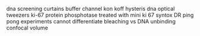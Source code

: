 dna screening curtains
buffer channel
kon koff
hysteris
dna optical tweezers
ki-67 protein
phosphotase treated with mini ki 67
syntox DR
ping pong experiments
cannot differentiate bleaching vs DNA unbinding
confocal volume
